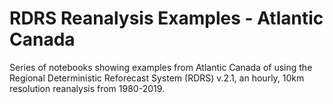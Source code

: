 # RDRS Reanalysis Examples - Atlantic Canada

Series of notebooks showing examples from Atlantic Canada of using the Regional Deterministic Reforecast System (RDRS) v.2.1, an hourly, 10km resolution reanalysis from 1980-2019.